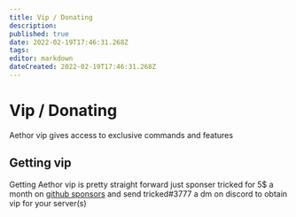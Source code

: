 ```yaml
---
title: Vip / Donating
description: 
published: true
date: 2022-02-19T17:46:31.268Z
tags: 
editor: markdown
dateCreated: 2022-02-19T17:46:31.268Z
---
```


# Vip / Donating

Aethor vip gives access to exclusive commands and features

## Getting vip

Getting Aethor vip is pretty straight forward just sponser tricked for 5$ a month on [github sponsors](https://github.com/sponsors/Tricked-dev/) and send tricked#3777 a dm on discord to obtain vip for your server(s)